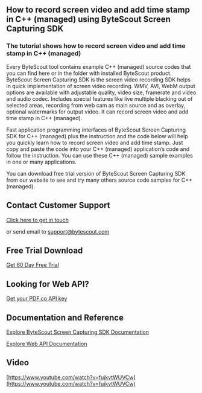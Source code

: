 ## How to record screen video and add time stamp in C++ (managed) using ByteScout Screen Capturing SDK

### The tutorial shows how to record screen video and add time stamp in C++ (managed)

Every ByteScout tool contains example C++ (managed) source codes that you can find here or in the folder with installed ByteScout product. ByteScout Screen Capturing SDK is the screen video recording SDK helps in quick implementation of screen video recording. WMV, AVI, WebM output options are available with adjustable quality, video size, framerate and video and audio codec. Includes special features like live multiple blacking out of selected areas, recording from web cam as main source and as overlay, optional watermarks for output video. It can record screen video and add time stamp in C++ (managed).

Fast application programming interfaces of ByteScout Screen Capturing SDK for C++ (managed) plus the instruction and the code below will help you quickly learn how to record screen video and add time stamp. Just copy and paste the code into your C++ (managed) application’s code and follow the instruction. You can use these C++ (managed) sample examples in one or many applications.

You can download free trial version of ByteScout Screen Capturing SDK from our website to see and try many others source code samples for C++ (managed).

## Contact Customer Support

[Click here to get in touch](https://bytescout.zendesk.com/hc/en-us/requests/new?subject=ByteScout%20Screen%20Capturing%20SDK%20Question)

or send email to [support@bytescout.com](mailto:support@bytescout.com?subject=ByteScout%20Screen%20Capturing%20SDK%20Question) 

## Free Trial Download

[Get 60 Day Free Trial](https://bytescout.com/download/web-installer?utm_source=github-readme)

## Looking for Web API? 

[Get your PDF.co API key](https://pdf.co/documentation/api?utm_source=github-readme)

## Documentation and Reference

[Explore ByteScout Screen Capturing SDK Documentation](https://bytescout.com/documentation/index.html?utm_source=github-readme)

[Explore Web API Documentation](https://pdf.co/documentation/api?utm_source=github-readme)

## Video

[https://www.youtube.com/watch?v=fujkvtWUVCw](https://www.youtube.com/watch?v=fujkvtWUVCw)